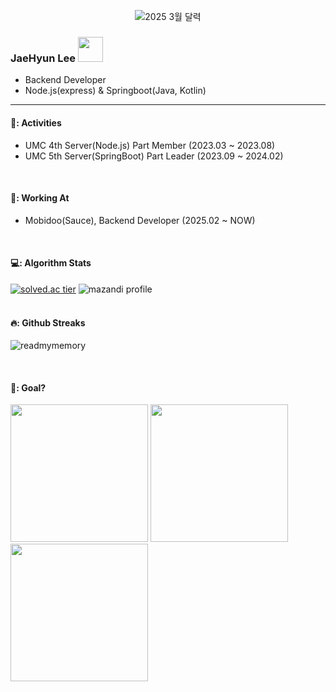 <div align="center"> 

<!-- ![배경](https://github.com/ReadMyMemory/ReadMyMemory/assets/122192096/88a5270b-5072-4f11-ae8e-cad6cbd0d92f) -->
<!--  ![2024 9월 달력](https://github.com/user-attachments/assets/62ca0552-1019-4fa9-8aa4-0479d5b71478) -->
<!--![2024 10월 달력](https://github.com/user-attachments/assets/5a25a878-861c-4c7f-a2f8-e20c1f360bce) -->
<!--![2024 11월 달력](https://github.com/user-attachments/assets/d6581647-51b0-4a63-a143-0458985cc624) -->
<!--![2024 12월 달력](https://github.com/user-attachments/assets/a612c81b-e938-4946-9112-84d199eff427) -->
<!--![2025 1월 달력](https://github.com/user-attachments/assets/14ea963b-1a5b-44c1-b638-ecf45bb9d59d) -->
<!-- ![2025 2월 달력](https://github.com/user-attachments/assets/d37f395f-9b66-44c9-8eda-13f25350ebd7) -->
![2025 3월 달력](https://github.com/user-attachments/assets/204c965e-a5c1-4ce3-adcf-8b789ea1d666)

</div>


<!-- <img src="https://github.com/user-attachments/assets/21fe77a1-78e6-436f-ba66-453088579ad7" width="30">  -->




### JaeHyun Lee <img src="https://github.com/user-attachments/assets/cfafb77f-a847-4ce2-a2de-7aa439f0ac20" width="40">
- Backend Developer 
- Node.js(express) & Springboot(Java, Kotlin)

<hr>
<!-- <img align="right" alt="PNG" src="https://github.com/ReadMyMemory/ReadMyMemory/assets/122192096/7c944a2d-07f4-4d0f-af5f-68e20b2b361f" width="370"/> -->
<!--   <div align = "left"> -->
<!-- <samp><br>Hey there! </samp><br><br> <samp>I'm currently studying Computer Science and Engineering at Kyonggi University. <br> My passion lies in code analysis, particularly in pursuit of becoming a skilled back-end developer. </samp><br><br> <samp>I enjoy diving into different codebases,<br> examining their structures,<br> and even creating my own code to share with others.<br> I'm all about collaboration and love discussing ways to improve code with fellow enthusiasts. </samp><br><br> <samp>My journey to become a proficient back-end developer is ongoing,<br> and I'm committed to continuous learning and growth in this field! </samp>
  </div> --> 
  

   
####  🏃: Activities
- UMC 4th Server(Node.js) Part Member (2023.03 ~ 2023.08) <br>
- UMC 5th Server(SpringBoot) Part Leader (2023.09 ~ 2024.02)
<br>

 ####  🏢: Working At
- Mobidoo(Sauce), Backend Developer (2025.02 ~ NOW)
<br>

<!-- #### :pencil2: Github Stats


![ReadMyMemory's github stats](https://github-readme-stats.vercel.app/api?username=ReadMyMemory&show_icons=true&theme=transparent&size_weight=1&count_weight=1)
![ReadMyMemory's github stats](https://github-readme-stats.vercel.app/api/top-langs?username=readmymemory&show_icons=true&locale=en&layout=compact)
  <br/>
  <br/>-->

#### 💻: Algorithm Stats
[![solved.ac tier](http://mazassumnida.wtf/api/v2/generate_badge?boj=readmymemory)](https://solved.ac/readmymemory)
![mazandi profile](http://mazandi.herokuapp.com/api?handle=readmymemory&theme=warm)
<br/>
<br/>
  
#### 🔥: Github Streaks
<p><img align="center" src="https://github-readme-streak-stats.herokuapp.com/?user=readmymemory&" alt="readmymemory" /></p>
<br/>

#### 🏁: Goal?
<img src="https://github.com/user-attachments/assets/f21c3cfd-9db7-4f13-83e8-9f65c7d2ee70" width="220">
<img src="https://github.com/user-attachments/assets/f5e86165-96b6-47fa-b155-8d03713f622c" width="220">
<img src="https://github.com/user-attachments/assets/7668e6b9-3f99-4ead-a0b9-82ad0366ccfd" width="220">

</div>
  <br/>
